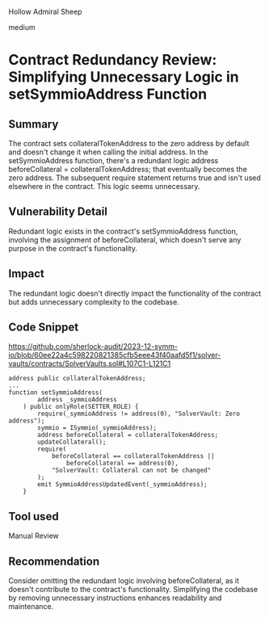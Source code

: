 Hollow Admiral Sheep

medium

# Contract Redundancy Review: Simplifying Unnecessary Logic in setSymmioAddress Function

## Summary
The contract sets collateralTokenAddress to the zero address by default and doesn't change it when calling the initial address. In the setSymmioAddress function, there's a redundant logic address beforeCollateral = collateralTokenAddress; that eventually becomes the zero address. The subsequent require statement returns true and isn't used elsewhere in the contract. This logic seems unnecessary.


## Vulnerability Detail
Redundant logic exists in the contract's setSymmioAddress function, involving the assignment of beforeCollateral, which doesn't serve any purpose in the contract's functionality.


## Impact
The redundant logic doesn't directly impact the functionality of the contract but adds unnecessary complexity to the codebase.


## Code Snippet


https://github.com/sherlock-audit/2023-12-symm-io/blob/60ee22a4c598220821385cfb5eee43f40aafd5f1/solver-vaults/contracts/SolverVaults.sol#L107C1-L121C1
```solidity
address public collateralTokenAddress;
...
function setSymmioAddress(
        address _symmioAddress
    ) public onlyRole(SETTER_ROLE) {
        require(_symmioAddress != address(0), "SolverVault: Zero address");
        symmio = ISymmio(_symmioAddress);
        address beforeCollateral = collateralTokenAddress;
        updateCollateral();
        require(
            beforeCollateral == collateralTokenAddress ||
                beforeCollateral == address(0),
            "SolverVault: Collateral can not be changed"
        );
        emit SymmioAddressUpdatedEvent(_symmioAddress);
    }
``` 

## Tool used

Manual Review

## Recommendation
Consider omitting the redundant logic involving beforeCollateral, as it doesn't contribute to the contract's functionality. Simplifying the codebase by removing unnecessary instructions enhances readability and maintenance.
